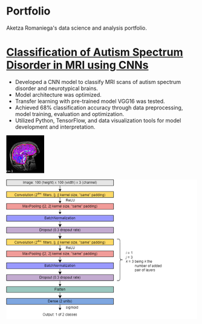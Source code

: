 # Portfolio
Aketza Romaniega's data science and analysis portfolio.

# [Classification of Autism Spectrum Disorder in MRI using CNNs](https://github.com/romaniegaa/TFM)
* Developed a CNN model to classify MRI scans of autism spectrum disorder and neurotypical brains.
* Model architecture was optimized.
* Transfer learning with pre-trained model VGG16 was tested.
* Achieved 68% classification accuracy through data preprocessing, model training, evaluation and optimization.
* Utilized Python, TensorFlow, and data visualization tools for model development and interpretation.

![](/images/brain.png)

![](/images/cnn_architecture.png)
